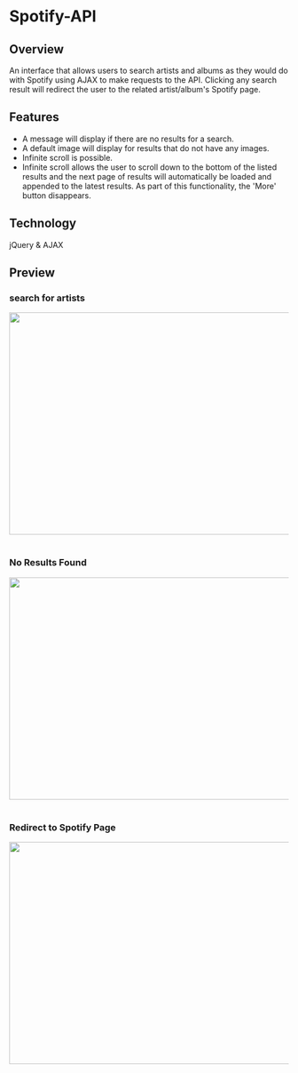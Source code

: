 # Spotify-API

<h2>Overview</h2>
An interface that allows users to search artists and albums as they would do with Spotify using AJAX to make requests to the API. Clicking any search result will redirect the user to the related artist/album's Spotify page.


<h2>Features</h2>
<ul>
     <li> A message will display if there are no results for a search. </li>
     <li> A default image will display for results that do not have any images. </li>
     <li> Infinite scroll is possible.
        <li>  Infinite scroll allows the user to scroll down to the bottom of the listed results and the next page of results will automatically be loaded and appended to the latest results. As part of this functionality, the 'More' button disappears.
        </li>
    </li>
</ul>

<h2>Technology</h2>
jQuery & AJAX



<h2>Preview</h2>

<h3><b>search for artists</b></h3>
<img src="https://media.giphy.com/media/5torClpHUXUL3W4eCC/giphy.gif" height="400px" width="750px">

<br />
<br />

<h3><b>No Results Found</b></h3>
<img src="https://media.giphy.com/media/2UH50XgqqS9g3420Mu/giphy.gif" height="400px" width="750px">

<br />
<br />

<h3><b>Redirect to Spotify Page</b></h3>
<img src="https://media.giphy.com/media/3rYN87E2zBlqvZjI8B/giphy.gif" height="400px" width="750px">
